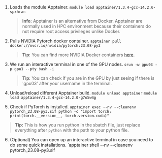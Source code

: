 1. Loads the module Apptainer. 
	`module load apptainer/1.3.4-gcc-14.2.0-spxhran`
	
	> **Info:** Apptainer is an alternative from Docker. Apptainer are normally used in HPC environment because their containers do not require root access privileges unlike Docker.
	
2. Pulls NVIDIA Pytorch docker container.
	`apptainer pull docker://nvcr.io/nvidia/pytorch:23.08-py3`

	> **Tip:** You can find more NVIDIA Docker containers [here](https://catalog.ngc.nvidia.com/containers?filters=&orderBy=weightPopularDESC&query=&page=&pageSize=).

3. We run an interactive terminal in one of the GPU nodes.
	`srun -w gpu03 -p gpu1 --pty bash -i`

	> **Tip:** You can check if you are in the GPU by just seeing if there is 'gpu03' after your username in the terminal.

4. Unload/reload different Apptainer build.
	`module unload apptainer`
	`module load apptainer/1.3.4-gcc-14.2.0-g7o5w4g`

5. Check if PyTorch is installed.
   `apptainer exec --nv --cleanenv pytorch_23.08-py3.sif python -c "import torch; print(torch.__version__, torch.version.cuda)"`

> 	**Tip:** This is how you run python in the sbatch file, just replace everything after `python` with the path to your python file.

6. (Optional) You can open up an interactive terminal in case you need to do some quick installations.
	`apptainer shell --nv --cleanenv pytorch_23.08-py3.sif
